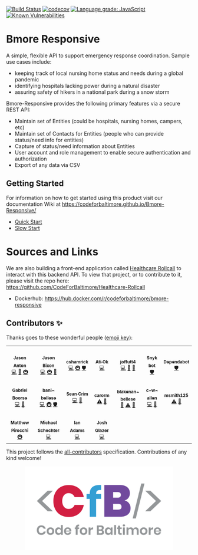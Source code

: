 [![Build Status](https://github.com/CodeForBaltimore/Bmore-Responsive/actions/workflows/ci.yml/badge.svg?branch=master)](https://github.com/CodeForBaltimore/Bmore-Responsive/actions/workflows/ci.yml?query=branch%3Amaster) [![codecov](https://codecov.io/gh/CodeForBaltimore/Bmore-Responsive/branch/master/graph/badge.svg)](https://codecov.io/gh/CodeForBaltimore/Bmore-Responsive) [![Language grade: JavaScript](https://img.shields.io/lgtm/grade/javascript/g/CodeForBaltimore/Bmore-Responsive.svg?logo=lgtm&logoWidth=18)](https://lgtm.com/projects/g/CodeForBaltimore/Bmore-Responsive/context:javascript) [![Known Vulnerabilities](https://snyk.io/test/github/CodeForBaltimore/Bmore-Responsive/badge.svg)](https://snyk.io/test/github/CodeForBaltimore/Bmore-Responsive)

# Bmore Responsive

A simple, flexible API to support emergency response coordination. Sample use cases include:

- keeping track of local nursing home status and needs during a global pandemic
- identifying hospitals lacking power during a natural disaster
- assuring safety of hikers in a national park during a snow storm

Bmore-Responsive provides the following primary features via a secure REST API:

- Maintain set of Entities (could be hospitals, nursing homes, campers, etc)
- Maintain set of Contacts for Entities (people who can provide status/need info for entities)
- Capture of status/need information about Entities
- User account and role management to enable secure authentication and authorization
- Export of any data via CSV

## Getting Started

For information on how to get started using this product visit our documentation Wiki at https://codeforbaltimore.github.io/Bmore-Responsive/

- [Quick Start](https://codeforbaltimore.github.io/Bmore-Responsive/QuickStart/)
- [Slow Start](https://codeforbaltimore.github.io/Bmore-Responsive/SlowStart/)

# Sources and Links

We are also building a front-end application called [Healthcare Rollcall](https://github.com/CodeForBaltimore/Healthcare-Rollcall) to interact with this backend API. To view that project, or to contribute to it, please visit the repo here: https://github.com/CodeForBaltimore/Healthcare-Rollcall

- Dockerhub: https://hub.docker.com/r/codeforbaltimore/bmore-responsive

## Contributors ✨

Thanks goes to these wonderful people ([emoji key](https://allcontributors.org/docs/en/emoji-key)):

<!-- ALL-CONTRIBUTORS-LIST:START - Do not remove or modify this section -->
<!-- prettier-ignore-start -->
<!-- markdownlint-disable -->
<table>
  <tr>
    <td align="center"><a href="http://www.jasonanton.com"><img src="https://avatars0.githubusercontent.com/u/6391564?v=4" width="100px;" alt=""/><br /><sub><b>Jason Anton</b></sub></a><br /><a href="https://github.com/CodeForBaltimore/Bmore-Responsive/commits?author=revjtanton" title="Code">💻</a> <a href="https://github.com/CodeForBaltimore/Bmore-Responsive/commits?author=revjtanton" title="Documentation">📖</a> <a href="#infra-revjtanton" title="Infrastructure (Hosting, Build-Tools, etc)">🚇</a></td>
    <td align="center"><a href="http://jasonbixon.netlify.com"><img src="https://avatars3.githubusercontent.com/u/32110237?v=4" width="100px;" alt=""/><br /><sub><b>Jason Bixon</b></sub></a><br /><a href="https://github.com/CodeForBaltimore/Bmore-Responsive/commits?author=jbixon13" title="Code">💻</a> <a href="#infra-jbixon13" title="Infrastructure (Hosting, Build-Tools, etc)">🚇</a> <a href="https://github.com/CodeForBaltimore/Bmore-Responsive/pulls?q=is%3Apr+reviewed-by%3Ajbixon13" title="Reviewed Pull Requests">👀</a></td>
    <td align="center"><a href="https://github.com/cshamrick"><img src="https://avatars0.githubusercontent.com/u/2623452?v=4" width="100px;" alt=""/><br /><sub><b>cshamrick</b></sub></a><br /><a href="https://github.com/CodeForBaltimore/Bmore-Responsive/commits?author=cshamrick" title="Code">💻</a> <a href="#infra-cshamrick" title="Infrastructure (Hosting, Build-Tools, etc)">🚇</a> <a href="#security-cshamrick" title="Security">🛡️</a></td>
    <td align="center"><a href="https://ao10.github.io"><img src="https://avatars3.githubusercontent.com/u/14120224?v=4" width="100px;" alt=""/><br /><sub><b>Ati Ok</b></sub></a><br /><a href="https://github.com/CodeForBaltimore/Bmore-Responsive/commits?author=ao10" title="Code">💻</a></td>
    <td align="center"><a href="https://github.com/joffutt4"><img src="https://avatars0.githubusercontent.com/u/10181869?v=4" width="100px;" alt=""/><br /><sub><b>joffutt4</b></sub></a><br /><a href="https://github.com/CodeForBaltimore/Bmore-Responsive/commits?author=joffutt4" title="Code">💻</a> <a href="https://github.com/CodeForBaltimore/Bmore-Responsive/commits?author=joffutt4" title="Documentation">📖</a> <a href="https://github.com/CodeForBaltimore/Bmore-Responsive/pulls?q=is%3Apr+reviewed-by%3Ajoffutt4" title="Reviewed Pull Requests">👀</a></td>
    <td align="center"><a href="https://snyk.io"><img src="https://avatars2.githubusercontent.com/u/19733683?v=4" width="100px;" alt=""/><br /><sub><b>Snyk bot</b></sub></a><br /><a href="#security-snyk-bot" title="Security">🛡️</a></td>
    <td align="center"><a href="https://dependabot.com"><img src="https://avatars1.githubusercontent.com/u/27347476?v=4" width="100px;" alt=""/><br /><sub><b>Dependabot</b></sub></a><br /><a href="#security-dependabot[bot]" title="Security">🛡️</a></td>
  </tr>
  <tr>
    <td align="center"><a href="https://gnboor.se"><img src="https://avatars0.githubusercontent.com/u/2052524?v=4" width="100px;" alt=""/><br /><sub><b>Gabriel Boorse</b></sub></a><br /><a href="https://github.com/CodeForBaltimore/Bmore-Responsive/commits?author=gnboorse" title="Code">💻</a> <a href="https://github.com/CodeForBaltimore/Bmore-Responsive/pulls?q=is%3Apr+reviewed-by%3Agnboorse" title="Reviewed Pull Requests">👀</a></td>
    <td align="center"><a href="https://github.com/bani-bellese"><img src="https://avatars0.githubusercontent.com/u/62711535?v=4" width="100px;" alt=""/><br /><sub><b>bani-bellese</b></sub></a><br /><a href="https://github.com/CodeForBaltimore/Bmore-Responsive/commits?author=bani-bellese" title="Code">💻</a> <a href="#infra-bani-bellese" title="Infrastructure (Hosting, Build-Tools, etc)">🚇</a> <a href="#security-bani-bellese" title="Security">🛡️</a></td>
    <td align="center"><a href="https://github.com/seancrim23"><img src="https://avatars1.githubusercontent.com/u/48462417?v=4" width="100px;" alt=""/><br /><sub><b>Sean Crim</b></sub></a><br /><a href="https://github.com/CodeForBaltimore/Bmore-Responsive/commits?author=seancrim23" title="Code">💻</a> <a href="https://github.com/CodeForBaltimore/Bmore-Responsive/pulls?q=is%3Apr+reviewed-by%3Aseancrim23" title="Reviewed Pull Requests">👀</a></td>
    <td align="center"><a href="https://github.com/carorm"><img src="https://avatars2.githubusercontent.com/u/8696896?v=4" width="100px;" alt=""/><br /><sub><b>carorm</b></sub></a><br /><a href="https://github.com/CodeForBaltimore/Bmore-Responsive/commits?author=carorm" title="Tests">⚠️</a> <a href="https://github.com/CodeForBaltimore/Bmore-Responsive/pulls?q=is%3Apr+reviewed-by%3Acarorm" title="Reviewed Pull Requests">👀</a></td>
    <td align="center"><a href="https://github.com/blakenan-bellese"><img src="https://avatars1.githubusercontent.com/u/61432973?v=4" width="100px;" alt=""/><br /><sub><b>blakenan-bellese</b></sub></a><br /><a href="#ideas-blakenan-bellese" title="Ideas, Planning, & Feedback">🤔</a> <a href="https://github.com/CodeForBaltimore/Bmore-Responsive/commits?author=blakenan-bellese" title="Tests">⚠️</a> <a href="https://github.com/CodeForBaltimore/Bmore-Responsive/commits?author=blakenan-bellese" title="Documentation">📖</a></td>
    <td align="center"><a href="https://github.com/c-w-allen"><img src="https://avatars0.githubusercontent.com/u/64177457?v=4" width="100px;" alt=""/><br /><sub><b>c-w-allen</b></sub></a><br /><a href="https://github.com/CodeForBaltimore/Bmore-Responsive/commits?author=c-w-allen" title="Code">💻</a> <a href="https://github.com/CodeForBaltimore/Bmore-Responsive/pulls?q=is%3Apr+reviewed-by%3Ac-w-allen" title="Reviewed Pull Requests">👀</a></td>
    <td align="center"><a href="https://github.com/msmith125"><img src="https://avatars2.githubusercontent.com/u/58228205?v=4" width="100px;" alt=""/><br /><sub><b>msmith125</b></sub></a><br /><a href="https://github.com/CodeForBaltimore/Bmore-Responsive/commits?author=msmith125" title="Tests">⚠️</a> <a href="https://github.com/CodeForBaltimore/Bmore-Responsive/pulls?q=is%3Apr+reviewed-by%3Amsmith125" title="Reviewed Pull Requests">👀</a></td>
  </tr>
  <tr>
    <td align="center"><a href="https://github.com/mpiroc"><img src="https://avatars2.githubusercontent.com/u/1623344?v=4" width="100px;" alt=""/><br /><sub><b>Matthew Pirocchi</b></sub></a><br /><a href="#infra-mpiroc" title="Infrastructure (Hosting, Build-Tools, etc)">🚇</a></td>
    <td align="center"><a href="https://bellese.io/"><img src="https://avatars3.githubusercontent.com/u/61873300?v=4" width="100px;" alt=""/><br /><sub><b>Michael Schechter</b></sub></a><br /><a href="https://github.com/CodeForBaltimore/Bmore-Responsive/commits?author=mschechter-bellese" title="Code">💻</a></td>
    <td align="center"><a href="http://ianjadams.com"><img src="https://avatars1.githubusercontent.com/u/7966226?v=4" width="100px;" alt=""/><br /><sub><b>Ian Adams</b></sub></a><br /><a href="https://github.com/CodeForBaltimore/Bmore-Responsive/commits?author=ijadams" title="Code">💻</a></td>
    <td align="center"><a href="https://www.joshglazer.com"><img src="https://avatars1.githubusercontent.com/u/5789311?v=4" width="100px;" alt=""/><br /><sub><b>Josh Glazer</b></sub></a><br /><a href="https://github.com/CodeForBaltimore/Bmore-Responsive/commits?author=joshglazer" title="Code">💻</a></td>
  </tr>
</table>

<!-- markdownlint-enable -->
<!-- prettier-ignore-end -->

<!-- ALL-CONTRIBUTORS-LIST:END -->

This project follows the [all-contributors](https://github.com/all-contributors/all-contributors) specification. Contributions of any kind welcome!

<p align="center">
    <img src="https://raw.githubusercontent.com/CodeForBaltimore/Bmore-Responsive/master/docs/img/CfB.png" width="400">
</p>
